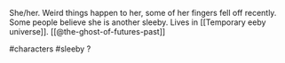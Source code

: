 She/her. Weird things happen to her, some of her fingers fell off recently. Some people believe she is another sleeby. Lives in [[Temporary eeby universe]]. [[@the-ghost-of-futures-past]]

#characters #sleeby ?